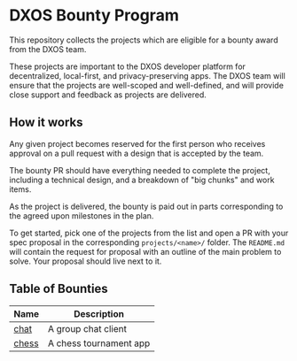 # DXOS Bounty Program

This repository collects the projects which are eligible for a bounty award from the DXOS team. 

These projects are important to the DXOS developer platform for decentralized, local-first, and privacy-preserving apps. The DXOS team will ensure that the projects are well-scoped and well-defined, and will provide close support and feedback as projects are delivered.

## How it works

Any given project becomes reserved for the first person who receives approval on a pull request with a design that is accepted by the team.

The bounty PR should have everything needed to complete the project, including a technical design, and a breakdown of "big chunks" and work items.

As the project is delivered, the bounty is paid out in parts corresponding to the agreed upon milestones in the plan.

To get started, pick one of the projects from the list and open a PR with your spec proposal in the corresponding `projects/<name>/` folder. The `README.md` will contain the request for proposal with an outline of the main problem to solve. Your proposal should live next to it.

## Table of Bounties

| Name | Description |
| --- | --- |
| [chat](./chat) | A group chat client |
| [chess](./chess) | A chess tournament app |
